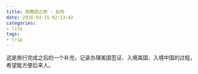 ```yaml
---
title: 西雅图之旅 - 前传
date: 2016-03-15 02:13:42
categories:
- life
tags:
- trip
---
```

这是旅行完成之后的一个补充，记录办理美国签证、入境美国、入境中国的过程，希望能方便后来人。
